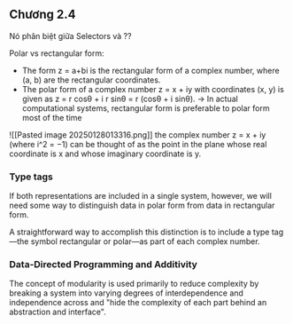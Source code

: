 ## Chương 2.4
Nó phân biệt giữa Selectors và ??

Polar vs rectangular form:
- The form z = a+bi is the rectangular form of a complex number, where (a, b) are the rectangular coordinates.
- The polar form of a complex number z = x + iy with coordinates (x, y) is given as z = r cosθ + i r sinθ = r (cosθ + i sinθ).
-> In actual computational systems, rectangular form is preferable to polar form most of the time

![[Pasted image 20250128013316.png]]
the complex number z = x + iy (where i^2 = −1) can be thought of as the point in the plane whose real coordinate is x and whose imaginary coordinate is y.


### Type tags
If both representations are included in a single system, however, we will need some way to distinguish data in polar form from data in rectangular form.

A straightforward way to accomplish this distinction is to include a type tag —the symbol rectangular or polar—as part of each complex number.

### Data-Directed Programming and Additivity

The concept of modularity is used primarily to reduce complexity by breaking a system into varying degrees of interdependence and independence across and "hide the complexity of each part behind an abstraction and interface".